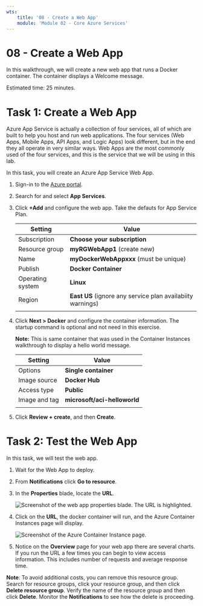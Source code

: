 ```yaml
---
wts:
    title: '08 - Create a Web App'
    module: 'Module 02 - Core Azure Services'
---
```

# 08 - Create a Web App

In this walkthrough, we will create a new web app that runs a Docker container. The container displays a Welcome message. 

Estimated time: 25 minutes. 

# Task 1: Create a Web App

Azure App Service is actually a collection of four services, all of which are built to help you host and run web applications. The four services (Web Apps, Mobile Apps, API Apps, and Logic Apps) look different, but in the end they all operate in very similar ways. Web Apps are the most commonly used of the four services, and this is the service that we will be using in this lab.

In this task, you will create an Azure App Service Web App. 

1. Sign-in to the [Azure portal](http://portal.azure.com/). 

2. Search for and select **App Services**.

3. Click **+Add** and configure the web app. Take the defauts for App Service Plan. 

    | Setting | Value |
    | -- | -- |
    | Subscription | **Choose your subscription** |
    | Resource group | **myRGWebApp1** (create new) |
    | Name | **myDockerWebAppxxx** (must be unique) |
    | Publish | **Docker Container** |
    | Operating system | **Linux** |
    | Region | **East US** (ignore any service plan availabiity warnings) |
    | | |	

4. Click **Next > Docker** and configure the container information. The startup command is optional and not need in this exercise. 

    **Note:** This is same container that was used in the Container Instances walkthrough to display a hello world message. 

    | Setting | Value |
    | -- | -- |
    | Options | **Single container** |
    | Image source | **Docker Hub** |
    | Access type | **Public** |
    | Image and tag | **microsoft/aci-helloworld** |
    | | |	


5. Click **Review + create**, and then **Create**. 

# Task 2: Test the Web App

In this task, we will test the web app.

1. Wait for the Web App to deploy.

2. From **Notifications** click **Go to resource**. 

3. In the **Properties** blade, locate the **URL**. 

    ![Screenshot of the web app properties blade. The URL is highlighted.](../images/0801.png)

4. Click on the **URL**, the docker container will run, and the Azure Container Instances page will display.

    ![Screenshot of the Azure Container Instance page.](../images/0802.png)

5. Notice on the **Overview** page for your web app there are several charts. If you run the URL a few times you can begin to view access information. This includes number of requests and average response time. 

**Note**: To avoid additional costs, you can remove this resource group. Search for resource groups, click your resource group, and then click **Delete resource group**. Verify the name of the resource group and then click **Delete**. Monitor the **Notifications** to see how the delete is proceeding.

